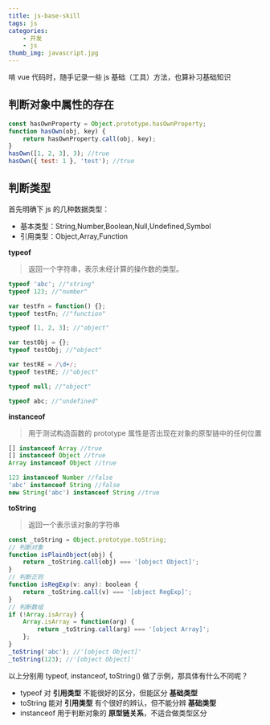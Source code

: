```yaml
---
title: js-base-skill
tags: js
categories:
    - 开发
    - js
thumb_img: javascript.jpg
---
```


啃 vue 代码时，随手记录一些 js 基础（工具）方法，也算补习基础知识

## 判断对象中属性的存在

```js
const hasOwnProperty = Object.prototype.hasOwnProperty;
function hasOwn(obj, key) {
	return hasOwnProperty.call(obj, key);
}
hasOwn([1, 2, 3], 3); //true
hasOwn({ test: 1 }, 'test'); //true
```

## 判断类型

首先明确下 js 的几种数据类型：

-   基本类型：String,Number,Boolean,Null,Undefined,Symbol
-   引用类型：Object,Array,Function

**typeof**

> 返回一个字符串，表示未经计算的操作数的类型。

```js
typeof 'abc'; //"string"
typeof 123; //"number"

var testFn = function() {};
typeof testFn; //"function"

typeof [1, 2, 3]; //"object"

var testObj = {};
typeof testObj; //"object"

var testRE = /\d+/;
typeof testRE; //"object"

typeof null; //"object"

typeof abc; //"undefined"
```

**instanceof**

> 用于测试构造函数的 prototype 属性是否出现在对象的原型链中的任何位置

```js
[] instanceof Array //true
[] instanceof Object //true
Array instanceof Object //true

123 instanceof Number //false
'abc' instanceof String //false
new String('abc') instanceof String //true
```

**toString**

> 返回一个表示该对象的字符串

```js
const _toString = Object.prototype.toString;
// 判断对象
function isPlainObject(obj) {
	return _toString.call(obj) === '[object Object]';
}
// 判断正则
function isRegExp(v: any): boolean {
	return _toString.call(v) === '[object RegExp]';
}
// 判断数组
if (!Array.isArray) {
	Array.isArray = function(arg) {
		return _toString.call(arg) === '[object Array]';
	};
}
_toString('abc'); //'[object Object]'
_toString(123); //'[object Object]'
```

以上分别用 typeof, instanceof, toString() 做了示例，那具体有什么不同呢？

-   typeof 对 **引用类型** 不能很好的区分，但能区分 **基础类型**
-   toString 能对 **引用类型** 有个很好的辨认，但不能分辨 **基础类型**
-   instanceof 用于判断对象的 **原型链关系**，不适合做类型区分
